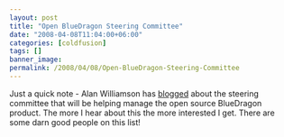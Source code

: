 ```yaml
---
layout: post
title: "Open BlueDragon Steering Committee"
date: "2008-04-08T11:04:00+06:00"
categories: [coldfusion]
tags: []
banner_image: 
permalink: /2008/04/08/Open-BlueDragon-Steering-Committee
---
```


Just a quick note - Alan Williamson has <a href="http://alan.blog-city.com/bluedragon_steering_committee.htm">blogged</a> about the steering committee that will be helping manage the open source BlueDragon product. The more I hear about this the more interested I get. There are some darn good people on this list!